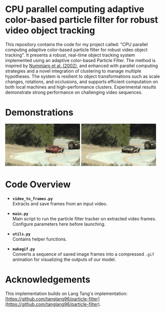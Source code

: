 # CPU parallel computing adaptive color-based particle filter for robust video object tracking

This repository contains the code for my project called: "CPU parallel computing adaptive color-based particle filter for robust video object tracking". It presents a robust, real-time object tracking system implemented using an adaptive color-based Particle Filter. The method is inspired by [Nummiaro et al. (2002)](https://www.sciencedirect.com/science/article/pii/S0262885602001294), and enhanced with parallel computing strategies and a novel integration of clustering to manage multiple hypotheses. The system is resilient to object transformations such as scale changes, rotations, and occlusions, and supports efficient computation on both local machines and high-performance clusters. Experimental results demonstrate strong performance on challenging video sequences.

# Demonstrations

![Demo Animation](demo4_4Nef_p224.gif) ![Demo Animation](demo6_6Nef_p56.gif)


# Code Overview

- **`video_to_frames.py`**  
  Extracts and save frames from an input video.
  
- **`main.py`**  
  Main script to run the particle filter tracker on extracted video frames. Configure parameters here before launching.

- **`utils.py`**  
  Contains helper functions.

- **`makegif.py`**  
  Converts a sequence of saved image frames into a compressed `.gif` animation for visualizing the outputs of our model.

# Acknowledgements

This implementation builds on Lang Tang's implementation: [https://github.com/tanglang96/particle-filter](https://github.com/tanglang96/particle-filter).
